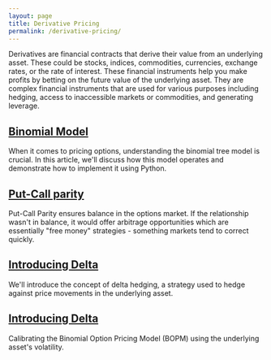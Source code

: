 ```yaml
---
layout: page
title: Derivative Pricing
permalink: /derivative-pricing/
---
```


Derivatives are financial contracts that derive their value from an underlying asset. These could be stocks, indices, commodities, currencies, exchange rates, or the rate of interest. These financial instruments help you make profits by betting on the future value of the underlying asset. They are complex financial instruments that are used for various purposes including hedging, access to inaccessible markets or commodities, and generating leverage.

## [Binomial Model](/derivative_pricing/2023/08/07/binomial_model)

When it comes to pricing options, understanding the binomial tree model is crucial. In this article, we'll discuss how this model operates and demonstrate how to implement it using Python.

## [Put-Call parity](/derivative_pricing/2023/08/07/put_call_parity)

Put-Call Parity ensures balance in the options market. If the relationship wasn't in balance, it would offer arbitrage opportunities which are essentially "free money" strategies - something markets tend to correct quickly.

## [Introducing Delta](/derivative_pricing/2023/08/09/introducing_delta)

We'll introduce the concept of delta hedging, a strategy used to hedge against price movements in the underlying asset.

## [Introducing Delta](/derivative_pricing/2023/08/15/calibrating_binomial)

Calibrating the Binomial Option Pricing Model (BOPM) using the underlying asset's volatility.